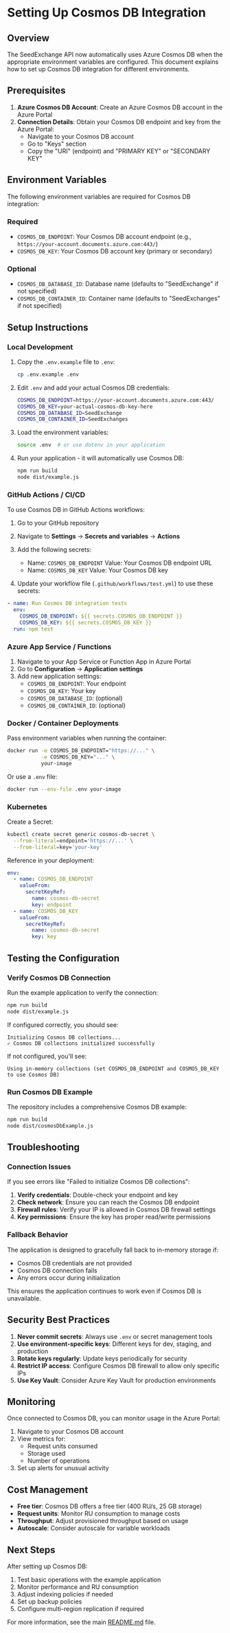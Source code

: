 # Setting Up Cosmos DB Integration

## Overview

The SeedExchange API now automatically uses Azure Cosmos DB when the appropriate environment variables are configured. This document explains how to set up Cosmos DB integration for different environments.

## Prerequisites

1. **Azure Cosmos DB Account**: Create an Azure Cosmos DB account in the Azure Portal
2. **Connection Details**: Obtain your Cosmos DB endpoint and key from the Azure Portal:
   - Navigate to your Cosmos DB account
   - Go to "Keys" section
   - Copy the "URI" (endpoint) and "PRIMARY KEY" or "SECONDARY KEY"

## Environment Variables

The following environment variables are required for Cosmos DB integration:

### Required
- `COSMOS_DB_ENDPOINT`: Your Cosmos DB account endpoint (e.g., `https://your-account.documents.azure.com:443/`)
- `COSMOS_DB_KEY`: Your Cosmos DB account key (primary or secondary)

### Optional
- `COSMOS_DB_DATABASE_ID`: Database name (defaults to "SeedExchange" if not specified)
- `COSMOS_DB_CONTAINER_ID`: Container name (defaults to "SeedExchanges" if not specified)

## Setup Instructions

### Local Development

1. Copy the `.env.example` file to `.env`:
   ```bash
   cp .env.example .env
   ```

2. Edit `.env` and add your actual Cosmos DB credentials:
   ```bash
   COSMOS_DB_ENDPOINT=https://your-account.documents.azure.com:443/
   COSMOS_DB_KEY=your-actual-cosmos-db-key-here
   COSMOS_DB_DATABASE_ID=SeedExchange
   COSMOS_DB_CONTAINER_ID=SeedExchanges
   ```

3. Load the environment variables:
   ```bash
   source .env  # or use dotenv in your application
   ```

4. Run your application - it will automatically use Cosmos DB:
   ```bash
   npm run build
   node dist/example.js
   ```

### GitHub Actions / CI/CD

To use Cosmos DB in GitHub Actions workflows:

1. Go to your GitHub repository
2. Navigate to **Settings** → **Secrets and variables** → **Actions**
3. Add the following secrets:
   - Name: `COSMOS_DB_ENDPOINT`
     Value: Your Cosmos DB endpoint URL
   - Name: `COSMOS_DB_KEY`
     Value: Your Cosmos DB key

4. Update your workflow file (`.github/workflows/test.yml`) to use these secrets:

```yaml
- name: Run Cosmos DB integration tests
  env:
    COSMOS_DB_ENDPOINT: ${{ secrets.COSMOS_DB_ENDPOINT }}
    COSMOS_DB_KEY: ${{ secrets.COSMOS_DB_KEY }}
  run: npm test
```

### Azure App Service / Functions

1. Navigate to your App Service or Function App in Azure Portal
2. Go to **Configuration** → **Application settings**
3. Add new application settings:
   - `COSMOS_DB_ENDPOINT`: Your endpoint
   - `COSMOS_DB_KEY`: Your key
   - `COSMOS_DB_DATABASE_ID`: (optional)
   - `COSMOS_DB_CONTAINER_ID`: (optional)

### Docker / Container Deployments

Pass environment variables when running the container:

```bash
docker run -e COSMOS_DB_ENDPOINT="https://..." \
           -e COSMOS_DB_KEY="..." \
           your-image
```

Or use a `.env` file:

```bash
docker run --env-file .env your-image
```

### Kubernetes

Create a Secret:

```bash
kubectl create secret generic cosmos-db-secret \
  --from-literal=endpoint='https://...' \
  --from-literal=key='your-key'
```

Reference in your deployment:

```yaml
env:
  - name: COSMOS_DB_ENDPOINT
    valueFrom:
      secretKeyRef:
        name: cosmos-db-secret
        key: endpoint
  - name: COSMOS_DB_KEY
    valueFrom:
      secretKeyRef:
        name: cosmos-db-secret
        key: key
```

## Testing the Configuration

### Verify Cosmos DB Connection

Run the example application to verify the connection:

```bash
npm run build
node dist/example.js
```

If configured correctly, you should see:
```
Initializing Cosmos DB collections...
✓ Cosmos DB collections initialized successfully
```

If not configured, you'll see:
```
Using in-memory collections (set COSMOS_DB_ENDPOINT and COSMOS_DB_KEY to use Cosmos DB)
```

### Run Cosmos DB Example

The repository includes a comprehensive Cosmos DB example:

```bash
npm run build
node dist/cosmosDbExample.js
```

## Troubleshooting

### Connection Issues

If you see errors like "Failed to initialize Cosmos DB collections":

1. **Verify credentials**: Double-check your endpoint and key
2. **Check network**: Ensure you can reach the Cosmos DB endpoint
3. **Firewall rules**: Verify your IP is allowed in Cosmos DB firewall settings
4. **Key permissions**: Ensure the key has proper read/write permissions

### Fallback Behavior

The application is designed to gracefully fall back to in-memory storage if:
- Cosmos DB credentials are not provided
- Cosmos DB connection fails
- Any errors occur during initialization

This ensures the application continues to work even if Cosmos DB is unavailable.

## Security Best Practices

1. **Never commit secrets**: Always use `.env` or secret management tools
2. **Use environment-specific keys**: Different keys for dev, staging, and production
3. **Rotate keys regularly**: Update keys periodically for security
4. **Restrict IP access**: Configure Cosmos DB firewall to allow only specific IPs
5. **Use Key Vault**: Consider Azure Key Vault for production environments

## Monitoring

Once connected to Cosmos DB, you can monitor usage in the Azure Portal:

1. Navigate to your Cosmos DB account
2. View metrics for:
   - Request units consumed
   - Storage used
   - Number of operations
3. Set up alerts for unusual activity

## Cost Management

- **Free tier**: Cosmos DB offers a free tier (400 RU/s, 25 GB storage)
- **Request units**: Monitor RU consumption to manage costs
- **Throughput**: Adjust provisioned throughput based on usage
- **Autoscale**: Consider autoscale for variable workloads

## Next Steps

After setting up Cosmos DB:

1. Test basic operations with the example application
2. Monitor performance and RU consumption
3. Adjust indexing policies if needed
4. Set up backup policies
5. Configure multi-region replication if required

For more information, see the main [README.md](README.md) file.
